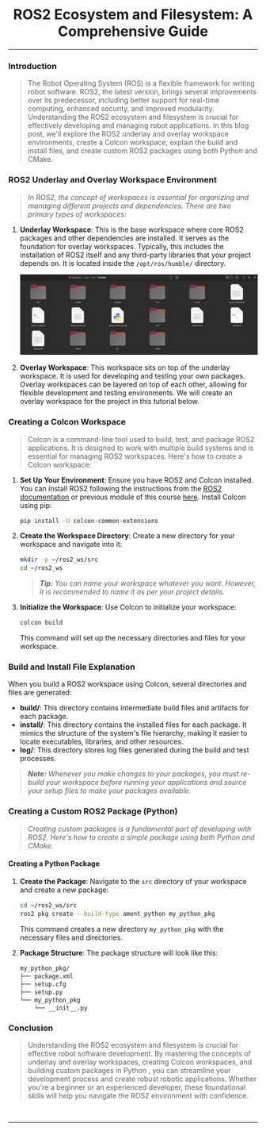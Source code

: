 <!-- <center><img src="http://mooc.e-yantra.org/img/eYantra_logo.svg" alt="e-yantra_logo" style="scale:75%;" /></center> -->

<style>
.back{
	position: fixed;
	width: 250px;
	height: 250px;
	top: 50%;
	left: 50%;
    margin-top: auto; 
    margin-left: auto; 
	opacity: 0.15;
    z-index: -1;
	}
</style>
<!-- <img src="http://mooc.e-yantra.org/img/EyantraLogoMini.png" class="back"> -->

<center>
    <h1>ROS2 Ecosystem and Filesystem: A Comprehensive Guide</h1>
</center>

---

### Introduction

> The Robot Operating System (ROS) is a flexible framework for writing robot software. ROS2, the latest version, brings several improvements over its predecessor, including better support for real-time computing, enhanced security, and improved modularity. Understanding the ROS2 ecosystem and filesystem is crucial for effectively developing and managing robot applications. In this blog post, we'll explore the ROS2 underlay and overlay workspace environments, create a Colcon workspace, explain the build and install files, and create custom ROS2 packages using both Python and CMake.

### ROS2 Underlay and Overlay Workspace Environment

> *In ROS2, the concept of workspaces is essential for organizing and managing different projects and dependencies. There are two primary types of workspaces:*

1. **Underlay Workspace**: This is the base workspace where core ROS2 packages and other dependencies are installed. It serves as the foundation for overlay workspaces. Typically, this includes the installation of ROS2 itself and any third-party libraries that your project depends on. It is located inside the `/opt/ros/humble/` directory.

    <img src="resources/underlay.png" />

2. **Overlay Workspace**: This workspace sits on top of the underlay workspace. It is used for developing and testing your own packages. Overlay workspaces can be layered on top of each other, allowing for flexible development and testing environments. We will create an overlay workspace for the project in this tutorial below.

### Creating a Colcon Workspace

> Colcon is a command-line tool used to build, test, and package ROS2 applications. It is designed to work with multiple build systems and is essential for managing ROS2 workspaces. Here's how to create a Colcon workspace:

1. **Set Up Your Environment**: Ensure you have ROS2 and Colcon installed. You can install ROS2 following the instructions from the [ROS2 documentation](https://docs.ros.org/en/foxy/Installation.html) or previous module of this course [here](../introduction_installation/intro_install.md). Install Colcon using pip:

   ```bash
   pip install -U colcon-common-extensions
   ```

2. **Create the Workspace Directory**: Create a new directory for your workspace and navigate into it:

   ```bash
   mkdir -p ~/ros2_ws/src
   cd ~/ros2_ws
   ```

   > ***Tip:** You can name your workspace whatever you want. However, it is recommended to name it as per your project details.*

3. **Initialize the Workspace**: Use Colcon to initialize your workspace:

   ```bash
   colcon build
   ```

   This command will set up the necessary directories and files for your workspace.

### Build and Install File Explanation

When you build a ROS2 workspace using Colcon, several directories and files are generated:

- **build/**: This directory contains intermediate build files and artifacts for each package.
- **install/**: This directory contains the installed files for each package. It mimics the structure of the system's file hierarchy, making it easier to locate executables, libraries, and other resources.
- **log/**: This directory stores log files generated during the build and test processes.

> ***Note:** Whenever you make changes to your packages, you must re-build your workspace before running your applications and source your setup files to make your packages available.*

### Creating a Custom ROS2 Package (Python)

> *Creating custom packages is a fundamental part of developing with ROS2. Here's how to create a simple package using both Python and CMake.*

#### Creating a Python Package

1. **Create the Package**: Navigate to the `src` directory of your workspace and create a new package:

   ```bash
   cd ~/ros2_ws/src
   ros2 pkg create --build-type ament_python my_python_pkg
   ```

   This command creates a new directory `my_python_pkg` with the necessary files and directories.

2. **Package Structure**: The package structure will look like this:

   ```
   my_python_pkg/
   ├── package.xml
   ├── setup.cfg
   ├── setup.py
   └── my_python_pkg
       └── __init__.py
   ```

### Conclusion

> Understanding the ROS2 ecosystem and filesystem is crucial for effective robot software development. By mastering the concepts of underlay and overlay workspaces, creating Colcon workspaces, and building custom packages in Python , you can streamline your development process and create robust robotic applications. Whether you're a beginner or an experienced developer, these foundational skills will help you navigate the ROS2 environment with confidence.

</br>

-------